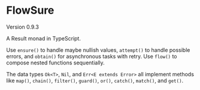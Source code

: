 # FlowSure

Version 0.9.3

A Result monad in TypeScript.

Use `ensure()` to handle maybe nullish values, `attempt()` to handle possible errors, and `obtain()` for asynchronous tasks with retry. Use `flow()` to compose nested functions sequentially.

The data types `Ok<T>`, `Nil`, and `Err<E extends Error>` all implement methods like `map()`, `chain()`, `filter()`, `guard()`, `or()`, `catch()`, `match()`, and `get()`.
